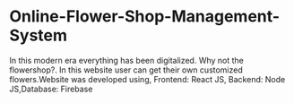 # Online-Flower-Shop-Management-System
In this modern era everything has been digitalized. Why not the flowershop?. In this website user can get their own customized flowers.Website was developed using, Frontend: React JS, Backend: Node JS,Database: Firebase
